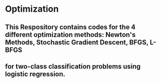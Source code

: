 # Optimization
## This Respository contains codes for the 4 different optimization methods: Newton's Methods, Stochastic Gradient Descent, BFGS, L-BFGS
## for two-class classification problems using logistic regression.
